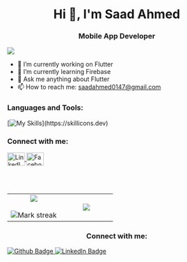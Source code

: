  <h1 align="center">Hi 👋, I'm Saad Ahmed</h1>
<h3 align="center">Mobile App Developer</h3>
 
<div align="left">
  
[![](https://visitcount.itsvg.in/api?id=saadahmed0147&icon=3&color=6)](https://github.com/saadahmed0147)
  
</div>

- 🔭 I’m currently working on Flutter
- 🌱 I’m currently learning Firebase
- 💬 Ask me anything about Flutter 
- 📫 How to reach me: saadahmed0147@gmail.com


### Languages and Tools:
[![My Skills](https://skillicons.dev/icons?i=html,css,js,react,dart,flutter,git,github,postman,)](https://skillicons.dev)

### Connect with me:

 </a>
  <a href="https://www.linkedin.com/in/saadahmed0147/" target="blank">
    <img align="center" src="https://raw.githubusercontent.com/rahuldkjain/github-profile-readme-generator/master/src/images/icons/Social/linked-in-alt.svg" alt="LinkedIn" height="30" width="40" />
  </a>
  <a href="https://www.facebook.com/saadahmed0147" target="blank">
    <img align="center" src="https://raw.githubusercontent.com/rahuldkjain/github-profile-readme-generator/master/src/images/icons/Social/facebook.svg" alt="Facebook" height="30" width="40" />
  </a>


 <br></br>

<table align="center">
<tr border="none">
<td width="50%" align="center">
  
  <img  align="center"  src="https://github-readme-stats.vercel.app/api?username=saadahmed0147&theme=dark&show_icons=true&include_all_commits=true&count_private=true" />
  <br></br>
  <img  title="🔥 Get streak stats for your profile at git.io/streak-stats" alt="Mark streak" src="https://github-readme-streak-stats.herokuapp.com/?user=saadahmed0147&theme=dark&hide_border=false" /> 
</td>

<td width="50%" align="center">

  <img  align="center"  src="https://github-readme-stats.anuraghazra1.vercel.app/api/top-langs/?username=saadahmed0147&theme=dark&hide_border=false&no-bg=true&no-frame=true&langs_count=10"/>
  
  </td>
</tr>
</table>

  
<h3 align="center">Connect with me:</h3>

<div id="badges">
  <a href="https://github.com/SaadAhmed0147">
    <img src="https://img.shields.io/badge/Github-white?style=for-the-badge&logo=Github&logoColor=black" alt="Github Badge"/>
  </a>
   <a href="https://www.linkedin.com/in/saadahmed0147/">
    <img src="https://img.shields.io/badge/LinkedIn-blue?style=for-the-badge&logo=linkedin&logoColor=white" alt="LinkedIn Badge"/>

</div>
